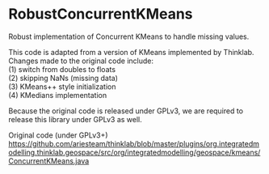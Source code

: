 # RobustConcurrentKMeans

Robust implementation of Concurrent KMeans to handle missing values.

This code is adapted from a version of KMeans implemented by Thinklab. Changes made to the original code include:<br>
(1) switch from doubles to floats<br>
(2) skipping NaNs (missing data)<br>
(3) KMeans++ style initialization<br>
(4) KMedians implementation<br>

Because the original code is released under GPLv3, we are required to release this library under GPLv3 as well.

Original code (under GPLv3+)
https://github.com/ariesteam/thinklab/blob/master/plugins/org.integratedmodelling.thinklab.geospace/src/org/integratedmodelling/geospace/kmeans/ConcurrentKMeans.java
